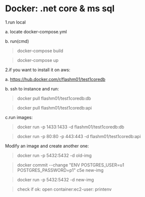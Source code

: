 # Docker: .net core & ms sql


1.run local

a. locate docker-compose.yml

b. run(cmd)
>docker-compose build

>docker-compose up



2.if you want to install it on aws:

a. https://hub.docker.com/r/flashm01/test1coredb

b. ssh to instance and run:

>docker pull flashm01/test1coredb:db


>docker pull flashm01/test1coredb:api

c.run images:
>docker run -p 1433:1433 -d flashm01/test1coredb:db


>docker run -p 80:80 -p 443:443 -d flashm01/test1coredb:api



Modify an image and create another one:

>docker run -p 5432:5432 -d old-img

>docker commit --change "ENV POSTGRES_USER=u1 POSTGRES_PASSWORD=p1" c5e new-img

>docker run -p 5432:5432 -d new-img

>check if ok: open container:ec2-user: printenv

